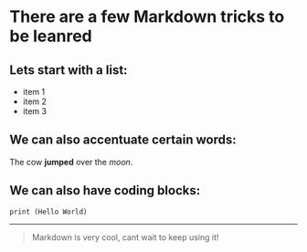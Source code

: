 # There are a few Markdown tricks to be leanred
## Lets start with a list:
* item 1
* item 2
* item 3

## We can also accentuate certain words:
The cow **jumped** over the *moon*.

## We can also have coding blocks:
`print (Hello World)`

***
> Markdown is very cool, cant wait to keep using it!
